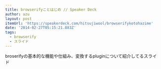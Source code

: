 ```yaml
---
title: browserifyことはじめ // Speaker Deck
author: azu
layout: post
itemUrl: 'https://speakerdeck.com/hitsujiwool/browserifykotohazime'
date: '2014-02-27T05:15:21.883Z'
tags:
  - browserify
  - スライド
---
```

broserifyの基本的な機能や仕組み、変換するpluginについて紹介してるスライド
